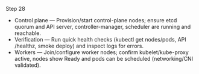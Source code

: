 Step 28

- Control plane — Provision/start control-plane nodes; ensure etcd quorum and API server, controller-manager, scheduler are running and reachable.
- Verification — Run quick health checks (kubectl get nodes/pods, API /healthz, smoke deploy) and inspect logs for errors.
- Workers — Join/configure worker nodes; confirm kubelet/kube-proxy active, nodes show Ready and pods can be scheduled (networking/CNI validated).